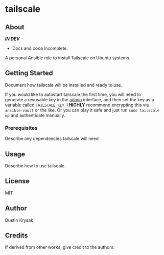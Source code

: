 # tailscale

## About

***IN DEV***

* Docs and code incomplete.

A personal Ansible role to install Tailscale on Ubuntu systems.

## Getting Started

Document how tailscale will be installed and ready to use.

If you would like to autostart tailscale the first time, you will need to generate a resusable key in the [admin](https://login.tailscale.com/admin/authkeys) interface, and then set the key as a variable called `TAILSCALE_KEY`. I **HIGHLY** recommend encrypting this via `ansible-vault` or the like. Or you can play it safe and just run `sudo tailscale up` and authenticate manually.

### Prerequisites

Describe any dependencies tailscale will need.

## Usage

Describe how to use tailscale.

## License

MIT

## Author

Dustin Krysak

## Credits

If derived from other works, give credit to the authors.
